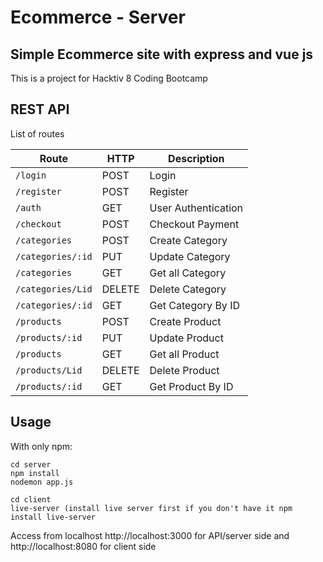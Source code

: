 # Ecommerce - Server

## Simple Ecommerce site with express and vue js

This is a project for Hacktiv 8 Coding Bootcamp

## REST API

List of routes

Route | HTTP | Description
------|------|------------
`/login` | POST | Login
`/register` | POST | Register
`/auth` | GET | User Authentication
`/checkout` | POST | Checkout Payment
`/categories` | POST | Create Category
`/categories/:id` | PUT | Update Category
`/categories` | GET | Get all Category
`/categories/Lid` | DELETE | Delete Category
`/categories/:id` | GET | Get Category By ID
`/products` | POST | Create Product
`/products/:id` | PUT | Update Product
`/products` | GET | Get all Product
`/products/Lid` | DELETE | Delete Product
`/products/:id` | GET | Get Product By ID

## Usage
With only npm:
```
cd server
npm install
nodemon app.js

cd client
live-server (install live server first if you don't have it npm install live-server
```

Access from localhost http://localhost:3000 for API/server side and http://localhost:8080 for client side
